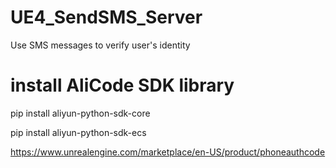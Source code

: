 # UE4_SendSMS_Server
Use SMS messages to verify user's identity


# install AliCode SDK library

pip install aliyun-python-sdk-core 

pip install aliyun-python-sdk-ecs 



https://www.unrealengine.com/marketplace/en-US/product/phoneauthcode
